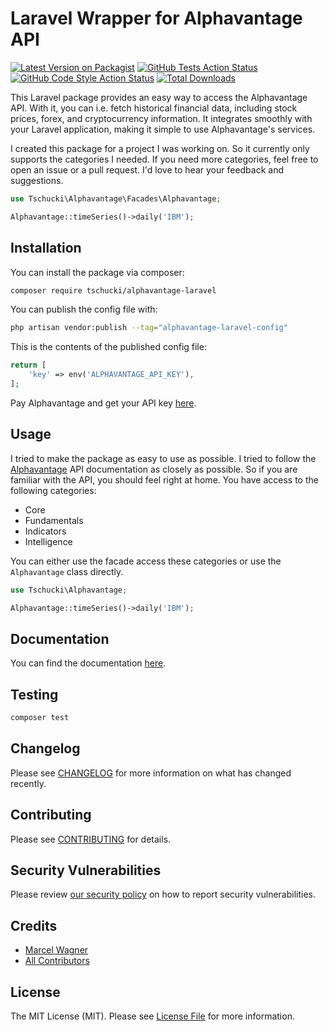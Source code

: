 # Laravel Wrapper for Alphavantage API

[![Latest Version on Packagist](https://img.shields.io/packagist/v/tschucki/alphavantage-laravel.svg?style=flat-square)](https://packagist.org/packages/tschucki/alphavantage-laravel)
[![GitHub Tests Action Status](https://img.shields.io/github/actions/workflow/status/tschucki/alphavantage-laravel/run-tests.yml?branch=main&label=tests&style=flat-square)](https://github.com/tschucki/alphavantage-laravel/actions?query=workflow%3Arun-tests+branch%3Amain)
[![GitHub Code Style Action Status](https://img.shields.io/github/actions/workflow/status/tschucki/alphavantage-laravel/fix-php-code-style-issues.yml?branch=main&label=code%20style&style=flat-square)](https://github.com/tschucki/alphavantage-laravel/actions?query=workflow%3A"Fix+PHP+code+style+issues"+branch%3Amain)
[![Total Downloads](https://img.shields.io/packagist/dt/tschucki/alphavantage-laravel.svg?style=flat-square)](https://packagist.org/packages/tschucki/alphavantage-laravel)

This Laravel package provides an easy way to access the Alphavantage API. With it, you can i.e. fetch historical financial data, including stock prices, forex, and cryptocurrency information. It integrates smoothly with your Laravel application, making it simple to use Alphavantage's services.

I created this package for a project I was working on. So it currently only supports the categories I needed. If you need more categories, feel free to open an issue or a pull request.
I'd love to hear your feedback and suggestions.

```php
use Tschucki\Alphavantage\Facades\Alphavantage;

Alphavantage::timeSeries()->daily('IBM');
```

## Installation

You can install the package via composer:

```bash
composer require tschucki/alphavantage-laravel
```

You can publish the config file with:

```bash
php artisan vendor:publish --tag="alphavantage-laravel-config"
```

This is the contents of the published config file:

```php
return [
    'key' => env('ALPHAVANTAGE_API_KEY'),
];
```
Pay Alphavantage and get your API key [here](https://www.alphavantage.co/support/#api-key).

## Usage

I tried to make the package as easy to use as possible. I tried to follow the [Alphavantage](https://www.alphavantage.co/documentation/) API documentation as closely as possible. So if you are familiar with the API, you should feel right at home.
You have access to the following categories:
- Core
- Fundamentals
- Indicators
- Intelligence

You can either use the facade access these categories or use the `Alphavantage` class directly.

```php
use Tschucki\Alphavantage;

Alphavantage::timeSeries()->daily('IBM');
```

## Documentation

You can find the documentation [here](https://alphavantage-api.marcelwagner.dev/deep-dive/indicators).

## Testing

```bash
composer test
```

## Changelog

Please see [CHANGELOG](CHANGELOG.md) for more information on what has changed recently.

## Contributing

Please see [CONTRIBUTING](CONTRIBUTING.md) for details.

## Security Vulnerabilities

Please review [our security policy](../../security/policy) on how to report security vulnerabilities.

## Credits

- [Marcel Wagner](https://github.com/Tschucki)
- [All Contributors](../../contributors)

## License

The MIT License (MIT). Please see [License File](LICENSE.md) for more information.
